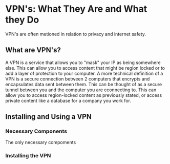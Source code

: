 <p>
<h1>VPN's: What They Are and What they Do</h1>
</p>

<p>VPN's are often metioned in relation to privacy and internet safety. </p>

<h2>What are VPN's?</h2>
<p>A VPN is a service that allows you to "mask" your IP as being somewhere else. This can allow you to access content that might be region locked or to add a layer of protection to your computer. A more technical definition of a VPN is a secure connection between 2 computers that encrypts and encapsulates data sent between them. This can be thought of as a secure tunnel between you and the computer you are cconnecting to. This can allow you to access region-locked content as previously stated, or access private content like a database for a company you work for.</p>

<h2>Installing and Using a VPN</h2>

<h3>Necessary Components</h3>
<p>The only necessary compoments </p>

<h3>Installing the VPN</h3>
